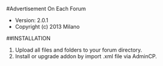 #Advertisement On Each Forum

 * Version: 2.0.1
 * Copyright (c) 2013 Milano

##INSTALLATION

1. Upload all files and folders to your forum directory.
2. Install or upgrade addon by import .xml file via AdminCP.


